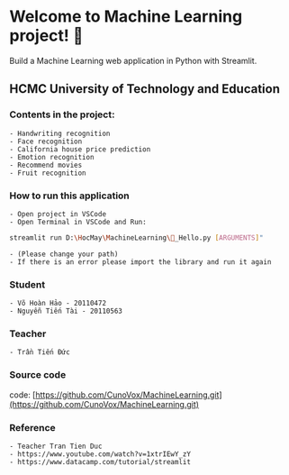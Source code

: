 # Welcome to Machine Learning project! 👋
Build a Machine Learning web application in Python with Streamlit. 
##  HCMC University of Technology and Education
### Contents in the project:
    - Handwriting recognition
    - Face recognition
    - California house price prediction
    - Emotion recognition
    - Recommend movies
    - Fruit recognition
### How to run this application
    - Open project in VSCode
    - Open Terminal in VSCode and Run:
```bash
streamlit run D:\HocMay\MachineLearning\👋_Hello.py [ARGUMENTS]"
```
    - (Please change your path)
    - If there is an error please import the library and run it again
### Student
    - Võ Hoàn Hảo - 20110472
    - Nguyễn Tiến Tài - 20110563
### Teacher
    - Trần Tiến Đức
### Source code
code: [https://github.com/CunoVox/MachineLearning.git](https://github.com/CunoVox/MachineLearning.git)
### Reference
    - Teacher Tran Tien Duc
    - https://www.youtube.com/watch?v=1xtrIEwY_zY
    - https://www.datacamp.com/tutorial/streamlit